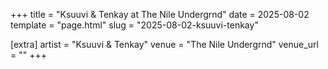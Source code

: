 +++
title = "Ksuuvi & Tenkay at The Nile Undergrnd"
date = 2025-08-02
template = "page.html"
slug = "2025-08-02-ksuuvi-tenkay"

[extra]
artist = "Ksuuvi & Tenkay"
venue = "The Nile Undergrnd"
venue_url = ""
+++
